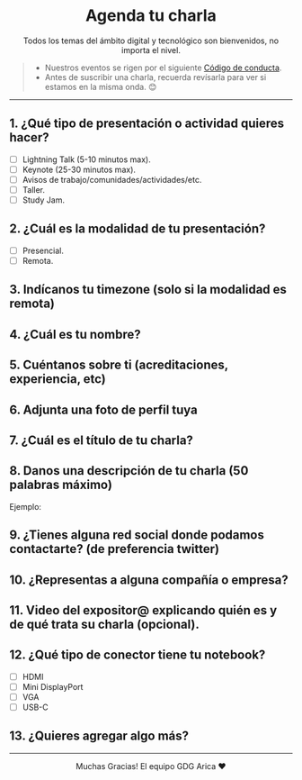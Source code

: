 <h1 align="center">Agenda tu charla</h1>

<p align="center">Todos los temas del ámbito digital y tecnológico son bienvenidos, no importa el nivel.</p>

> + Nuestros eventos se rigen por el siguiente [Código de conducta](https://github.com/gdgarica/code_of_conduct).
> + Antes de suscribir una charla, recuerda revísarla para ver si estamos en la misma onda. 😊

---

## 1. ¿Qué tipo de presentación o actividad quieres hacer?

- [ ] Lightning Talk (5-10 minutos max).
- [ ] Keynote (25-30 minutos max).
- [ ] Avisos de trabajo/comunidades/actividades/etc.
- [ ] Taller.
- [ ] Study Jam.

## 2. ¿Cuál es la modalidad de tu presentación?
- [ ] Presencial.
- [ ] Remota.

## 3. Indícanos tu timezone (solo si la modalidad es **remota**)


## 4. ¿Cuál es tu nombre?

## 5. Cuéntanos sobre ti (acreditaciones, experiencia, etc)

## 6. Adjunta una foto de perfil tuya

## 7. ¿Cuál es el título de tu charla?
<!-- La idea es que resuma la idea central de tu presentación.
Algo como:
'Closures v/s Clases, la batalla final'
'10 Features de ES7 que tienes que conocer, (el numero 4 te dejará llorando)'
'Introducción al desarrollo con ReactJS'
 -->

## 8. Danos una descripción de tu charla (50 palabras máximo)
Ejemplo: 


## 9. ¿Tienes alguna red social donde podamos contactarte? (de preferencia twitter) 


## 10. ¿Representas a alguna compañía o empresa?

## 11. Video del expositor@ explicando quién es y de qué trata su charla (opcional).

## 12. ¿Qué tipo de conector tiene tu notebook?

- [ ] HDMI
- [ ] Mini DisplayPort
- [ ] VGA
- [ ] USB-C

## 13. ¿Quieres agregar algo más?

---
<p align="center">Muchas Gracias! El equipo GDG Arica ❤</p>

